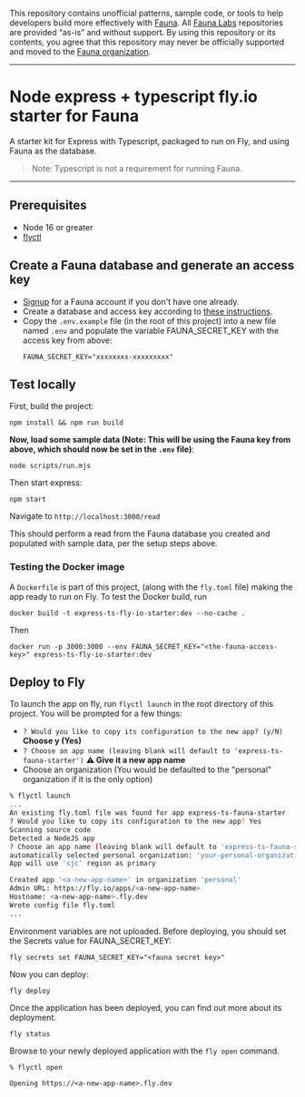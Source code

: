 This repository contains unofficial patterns, sample code, or tools to help developers build more effectively with [Fauna][fauna]. All [Fauna Labs][fauna-labs] repositories are provided “as-is” and without support. By using this repository or its contents, you agree that this repository may never be officially supported and moved to the [Fauna organization][fauna-organization].

---

# Node express + typescript fly.io starter for Fauna

A starter kit for Express with Typescript, packaged to run on Fly, and using Fauna as the database. 

> Note: Typescript is not a requirement for running Fauna.
---

## Prerequisites
* Node 16 or greater
* [flyctl](https://fly.io/docs/hands-on/install-flyctl/)

## Create a Fauna database and generate an access key

* [Signup](https://dashboard.fauna.com/accounts/register) for a Fauna account if you don't have one already.
* Create a database and access key according to [these instructions](https://docs.fauna.com/fauna/current/learn/quick_start/client_quick_start?lang=javascript).
* Copy the `.env.example` file (in the root of this project) into a new file named `.env` and populate the variable FAUNA_SECRET_KEY with the access key from above:
  ```
  FAUNA_SECRET_KEY="xxxxxxxx-xxxxxxxxx"
  ```

## Test locally

First, build the project:
```
npm install && npm run build
```

__Now, load some sample data (**Note**: This will be using the Fauna key from above, which should now be set in the `.env` file)__:
```
node scripts/run.mjs
```

Then start express:
```
npm start
```

Navigate to `http://localhost:3000/read`

This should perform a read from the Fauna database you created and populated with sample data, per the setup steps above.

### Testing the Docker image

A `Dockerfile` is part of this project, (along with the `fly.toml` file) making the app ready to run on Fly. To test the Docker build, run

```
docker build -t express-ts-fly-io-starter:dev --no-cache .
```

Then 
```
docker run -p 3000:3000 --env FAUNA_SECRET_KEY="<the-fauna-access-key>" express-ts-fly-io-starter:dev
```


## Deploy to Fly

To launch the app on fly, run `flyctl launch` in the root directory of this project.
You will be prompted for a few things:

* `? Would you like to copy its configuration to the new app? (y/N)` **Choose y (Yes)**
* `? Choose an app name (leaving blank will default to 'express-ts-fauna-starter')` **⚠️ Give it a new app name**
* Choose an organization
  (You would be defaulted to the "personal" organization if it is the only option)

```bash
% flyctl launch
...
An existing fly.toml file was found for app express-ts-fauna-starter
? Would you like to copy its configuration to the new app? Yes
Scanning source code
Detected a NodeJS app
? Choose an app name (leaving blank will default to 'express-ts-fauna-starter') <a-new-app-name>
automatically selected personal organization: 'your-personal-organization'
App will use 'sjc' region as primary

Created app '<a-new-app-name>' in organization 'personal'
Admin URL: https://fly.io/apps/<a-new-app-name>
Hostname: <a-new-app-name>.fly.dev
Wrote config file fly.toml
...
```

Environment variables are not uploaded. Before deploying, you should set the Secrets value for FAUNA_SECRET_KEY: 
```
fly secrets set FAUNA_SECRET_KEY="<fauna secret key>"
```

Now you can deploy:
```
fly deploy
```

Once the application has been deployed, you can find out more about its deployment. 
```
fly status
```

Browse to your newly deployed application with the `fly open` command.
```
% flyctl open

Opening https://<a-new-app-name>.fly.dev
```


[fauna]: https://www.fauna.com/
[fauna-labs]: https://github.com/fauna-labs
[fauna-organization]: https://github.com/fauna
